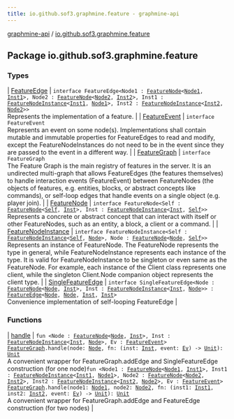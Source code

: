```yaml
---
title: io.github.sof3.graphmine.feature - graphmine-api
---
```


[graphmine-api](../index.html) / [io.github.sof3.graphmine.feature](./index.html)

## Package io.github.sof3.graphmine.feature

### Types

| [FeatureEdge](-feature-edge/index.html) | `interface FeatureEdge<Node1 : `[`FeatureNode`](-feature-node.html)`<`[`Node1`](-feature-edge/index.html#Node1)`, `[`Inst1`](-feature-edge/index.html#Inst1)`>, Node2 : `[`FeatureNode`](-feature-node.html)`<`[`Node2`](-feature-edge/index.html#Node2)`, `[`Inst2`](-feature-edge/index.html#Inst2)`>, Inst1 : `[`FeatureNodeInstance`](-feature-node-instance/index.html)`<`[`Inst1`](-feature-edge/index.html#Inst1)`, `[`Node1`](-feature-edge/index.html#Node1)`>, Inst2 : `[`FeatureNodeInstance`](-feature-node-instance/index.html)`<`[`Inst2`](-feature-edge/index.html#Inst2)`, `[`Node2`](-feature-edge/index.html#Node2)`>>`<br>Represents the implementation of a feature. |
| [FeatureEvent](-feature-event.html) | `interface FeatureEvent`<br>Represents an event on some node(s). Implementations shall contain mutable and immutable properties for FeatureEdges to read and modify, except the FeatureNodeInstances do not need to be in the event since they are passed to the event in a different way. |
| [FeatureGraph](-feature-graph/index.html) | `interface FeatureGraph`<br>The Feature Graph is the main registry of features in the server. It is an undirected multi-graph that allows FeatureEdges (the features themselves) to handle interaction events (FeatureEvent) between FeatureNodes (the objects of features, e.g. entities, blocks, or abstract concepts like commands), or self-loop edges that handle events on a single object (e.g. player join). |
| [FeatureNode](-feature-node.html) | `interface FeatureNode<Self : `[`FeatureNode`](-feature-node.html)`<`[`Self`](-feature-node.html#Self)`, `[`Inst`](-feature-node.html#Inst)`>, Inst : `[`FeatureNodeInstance`](-feature-node-instance/index.html)`<`[`Inst`](-feature-node.html#Inst)`, `[`Self`](-feature-node.html#Self)`>>`<br>Represents a concrete or abstract concept that can interact with itself or other FeatureNodes, such as an entity, a block, a client or a command. |
| [FeatureNodeInstance](-feature-node-instance/index.html) | `interface FeatureNodeInstance<Self : `[`FeatureNodeInstance`](-feature-node-instance/index.html)`<`[`Self`](-feature-node-instance/index.html#Self)`, `[`Node`](-feature-node-instance/index.html#Node)`>, Node : `[`FeatureNode`](-feature-node.html)`<`[`Node`](-feature-node-instance/index.html#Node)`, `[`Self`](-feature-node-instance/index.html#Self)`>>`<br>Represents an instance of FeatureNode. The FeatureNode represents the type in general, while FeatureNodeInstance represents each instance of the type. It is valid for FeatureNodeInstance to be singleton or even same as the FeatureNode. For example, each instance of the Client class represents one client, while the singleton Client.Node companion object represents the client type. |
| [SingleFeatureEdge](-single-feature-edge/index.html) | `interface SingleFeatureEdge<Node : `[`FeatureNode`](-feature-node.html)`<`[`Node`](-single-feature-edge/index.html#Node)`, `[`Inst`](-single-feature-edge/index.html#Inst)`>, Inst : `[`FeatureNodeInstance`](-feature-node-instance/index.html)`<`[`Inst`](-single-feature-edge/index.html#Inst)`, `[`Node`](-single-feature-edge/index.html#Node)`>> : `[`FeatureEdge`](-feature-edge/index.html)`<`[`Node`](-single-feature-edge/index.html#Node)`, `[`Node`](-single-feature-edge/index.html#Node)`, `[`Inst`](-single-feature-edge/index.html#Inst)`, `[`Inst`](-single-feature-edge/index.html#Inst)`>`<br>Convenience implementation of self-looping FeatureEdge |

### Functions

| [handle](handle.html) | `fun <Node : `[`FeatureNode`](-feature-node.html)`<`[`Node`](handle.html#Node)`, `[`Inst`](handle.html#Inst)`>, Inst : `[`FeatureNodeInstance`](-feature-node-instance/index.html)`<`[`Inst`](handle.html#Inst)`, `[`Node`](handle.html#Node)`>, Ev : `[`FeatureEvent`](-feature-event.html)`> `[`FeatureGraph`](-feature-graph/index.html)`.handle(node: `[`Node`](handle.html#Node)`, fn: (inst: `[`Inst`](handle.html#Inst)`, event: `[`Ev`](handle.html#Ev)`) -> `[`Unit`](https://kotlinlang.org/api/latest/jvm/stdlib/kotlin/-unit/index.html)`): `[`Unit`](https://kotlinlang.org/api/latest/jvm/stdlib/kotlin/-unit/index.html)<br>A convenient wrapper for FeatureGraph.addEdge and SingleFeatureEdge construction (for one node)`fun <Node1 : `[`FeatureNode`](-feature-node.html)`<`[`Node1`](handle.html#Node1)`, `[`Inst1`](handle.html#Inst1)`>, Inst1 : `[`FeatureNodeInstance`](-feature-node-instance/index.html)`<`[`Inst1`](handle.html#Inst1)`, `[`Node1`](handle.html#Node1)`>, Node2 : `[`FeatureNode`](-feature-node.html)`<`[`Node2`](handle.html#Node2)`, `[`Inst2`](handle.html#Inst2)`>, Inst2 : `[`FeatureNodeInstance`](-feature-node-instance/index.html)`<`[`Inst2`](handle.html#Inst2)`, `[`Node2`](handle.html#Node2)`>, Ev : `[`FeatureEvent`](-feature-event.html)`> `[`FeatureGraph`](-feature-graph/index.html)`.handle(node1: `[`Node1`](handle.html#Node1)`, node2: `[`Node2`](handle.html#Node2)`, fn: (inst1: `[`Inst1`](handle.html#Inst1)`, inst2: `[`Inst2`](handle.html#Inst2)`, event: `[`Ev`](handle.html#Ev)`) -> `[`Unit`](https://kotlinlang.org/api/latest/jvm/stdlib/kotlin/-unit/index.html)`): `[`Unit`](https://kotlinlang.org/api/latest/jvm/stdlib/kotlin/-unit/index.html)<br>A convenient wrapper for FeatureGraph.addEdge and FeatureEdge construction (for two nodes) |

